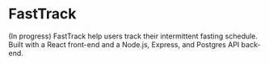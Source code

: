 # FastTrack
(In progress) FastTrack help users track their intermittent fasting schedule. Built with a React front-end and a Node.js, Express, and Postgres API back-end. 
